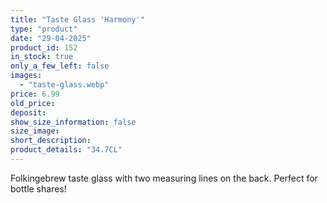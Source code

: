 ```yaml
---
title: "Taste Glass 'Harmony'"
type: "product"
date: "29-04-2025"
product_id: 152
in_stock: true
only_a_few_left: false
images:
  - "taste-glass.webp"
price: 6.99
old_price:
deposit:
show_size_information: false
size_image:
short_description:
product_details: "34.7CL"
---
```


Folkingebrew taste glass with two measuring lines on the back. Perfect for bottle shares!
